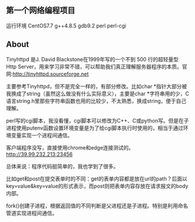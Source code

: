 ## 第一个网络编程项目 ##

运行环境 CentOS7.7 g++4.8.5 gdb9.2
perl perl-cgi

## About ##

Tinyhttpd 是J. David Blackstone在1999年写的一个不到 500 行的超轻量型 Http Server，用来学习非常不错，可以帮助我们真正理解服务器程序的本质。官网:http://tinyhttpd.sourceforge.net

主要参考Tinyhttpd，但不是完全一样的，有部分修改。比如char \*指针大部分被我换成了string（虽然这么做没有什么实际意义），主要是char \*字符串用的少，C语言string.h里那些字符串函数也用的比较少，不太熟悉，换成string，便于自己理解。

perl写的cgi脚本，我没看懂，cgi脚本可以修改为C++、C或python写。但是在子进程使用putenv函数设置环境变量是为了给cgi脚本执行时使用的，相当于通过环境变量实现一个进程间通信。

客户端程序没写，直接使用chrome和edge连接测试的。http://39.99.232.213:23456

总体来说：程序代码挺简单的，我也学到了很多。

比如get和post在提交表单时的不同：get的表单内容都是放在url的path？后面以key=value&key=value的形式表示，而post则把表单内容存放在请求报文的body内部。

fork()创建子进程，根据返回值的不同判断是父进程还是子进程。特别是利用命名管道实现进程间通信。
